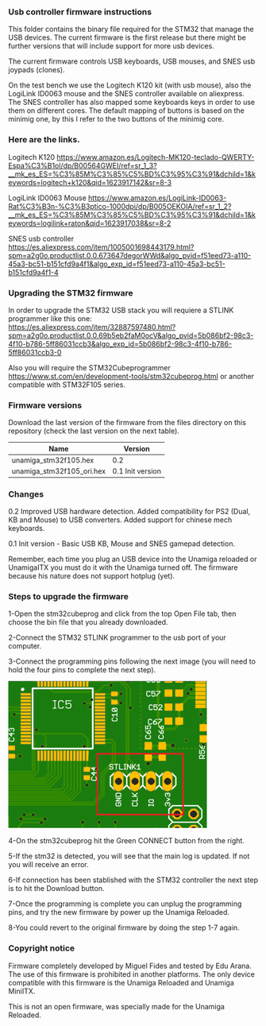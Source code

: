 ### Usb controller firmware instructions

This folder contains the binary file required for the STM32 that manage the USB devices. The current firmware is the first release but there might be further versions that will include support for more usb devices.

The current firmware controls USB keyboards, USB mouses, and SNES usb joypads (clones). 

On the test bench we use the Logitech K120 kit (with usb mouse), also the LogiLink ID0063 mouse and the SNES controller available on aliexpress. The SNES controller has also mapped some keyboards keys in order
to use them on different cores. The default mapping of buttons is based on the minimig one, by this I refer to the two buttons of the minimig core.

### Here are the links.

Logitech K120 https://www.amazon.es/Logitech-MK120-teclado-QWERTY-Espa%C3%B1ol/dp/B00564GWEI/ref=sr_1_3?__mk_es_ES=%C3%85M%C3%85%C5%BD%C3%95%C3%91&dchild=1&keywords=logitech+k120&qid=1623917142&sr=8-3

LogiLink ID0063 Mouse https://www.amazon.es/LogiLink-ID0063-Rat%C3%B3n-%C3%B3ptico-1000dpi/dp/B005OEKOIA/ref=sr_1_2?__mk_es_ES=%C3%85M%C3%85%C5%BD%C3%95%C3%91&dchild=1&keywords=logilink+raton&qid=1623917038&sr=8-2

SNES usb controller https://es.aliexpress.com/item/1005001698443179.html?spm=a2g0o.productlist.0.0.673647degorWWd&algo_pvid=f51eed73-a110-45a3-bc51-b151cfd9a4f1&algo_exp_id=f51eed73-a110-45a3-bc51-b151cfd9a4f1-4 

### Upgrading the STM32 firmware

In order to upgrade the STM32 USB stack you will requiere a STLINK programmer like this one: https://es.aliexpress.com/item/32887597480.html?spm=a2g0o.productlist.0.0.69b5eb2faM0ocV&algo_pvid=5b086bf2-98c3-4f10-b786-5ff86031ccb3&algo_exp_id=5b086bf2-98c3-4f10-b786-5ff86031ccb3-0

Also you will require the STM32Cubeprogrammer https://www.st.com/en/development-tools/stm32cubeprog.html or another compatible with STM32F105 series.

### Firmware versions

Download the last version of the firmware from the files directory on this repository (check the last version on the next table).

| Name                       | Version                   |
| -------------------------- | ------------------------- |
| unamiga_stm32f105.hex      | 0.2                       |
| unamiga_stm32f105_ori.hex  | 0.1 Init version          |

### Changes
0.2 Improved USB hardware detection. Added compatibility for PS2 (Dual, KB and Mouse) to USB converters. Added support for chinese mech keyboards.

0.1 Init version - Basic USB KB, Mouse and SNES gamepad detection.

Remember, each time you plug an USB device into the Unamiga reloaded or UnamigaITX you must do it with the Unamiga turned off. The firmware because his nature does not support hotplug (yet).

### Steps to upgrade the firmware

1-Open the stm32cubeprog and click from the top  Open File tab, then choose the bin file that you already downloaded.

2-Connect the STM32 STLINK programmer to the usb port of your computer.

3-Connect the programming pins following the next image (you will need to hold the four pins to complete the next step).

<img src="https://github.com/arananet/Unamiga_Reloaded/blob/main/images/programming.png?raw=true" width="400"/>

4-On the stm32cubeprog hit the Green CONNECT button from the right.

5-If the stm32 is detected, you will see that the main log is updated. If not you will receive an error.

6-If connection has been stablished with the STM32 controller the next step is to hit the Download button.

7-Once the programming is complete you can unplug the programming pins, and try the new firmware by power up the Unamiga Reloaded.

8-You could revert to the original firmware by doing the step 1-7 again.

### Copyright notice

Firmware completely developed by Miguel Fides and tested by Edu Arana. The use of this firmware is prohibited in another platforms. The only device compatible with this firmware is the Unamiga Reloaded and Unamiga MiniITX.

This is not an open firmware, was specially made for the Unamiga Reloaded.
